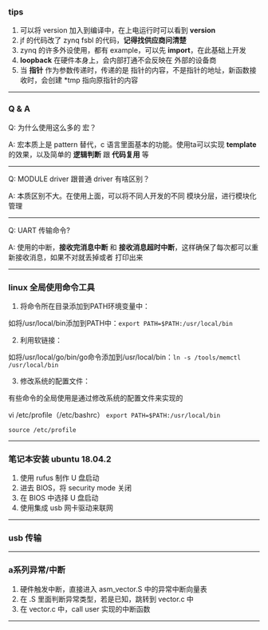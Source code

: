 ### tips

1. 可以将 version 加入到编译中，在上电运行时可以看到 **version**
1. jf 的代码改了 zynq fsbl 的代码，**记得找供应商问清楚**
1. zynq 的许多外设使用，都有 example，可以先 **import**，在此基础上开发
1. **loopback** 在硬件本身上，会内部打通不会反映在 外部的设备商
1. 当 **指针** 作为参数传递时，传递的是 指针的内容，不是指针的地址，新函数接收时，会创建 *tmp 指向原指针的内容







----

### Q & A

Q: 为什么使用这么多的 宏？

A: 宏本质上是 pattern 替代，c 语言里面基本的功能。使用ta可以实现 **template** 的效果，以及简单的 **逻辑判断** 跟 **代码复用** 等

---

Q: MODULE driver 跟普通 driver 有啥区别？

A: 本质区别不大。在使用上面，可以将不同人开发的不同 模块分层，进行模块化管理

---

Q: UART 传输命令?

A: 使用的中断，**接收完消息中断** 和 **接收消息超时中断**，这样确保了每次都可以重新接收消息，如果不对就丢掉或者 打印出来

---

### linux 全局使用命令工具

1. 将命令所在目录添加到PATH环境变量中：

如将/usr/local/bin添加到PATH中：`export PATH=$PATH:/usr/local/bin` 

2. 利用软链接：

如将/usr/local/go/bin/go命令添加到/usr/local/bin：`ln -s /tools/memctl /usr/local/bin`

3. 修改系统的配置文件：

有些命令的全局使用是通过修改系统的配置文件来实现的

vi /etc/profile（/etc/bashrc）
`export PATH=$PATH:/usr/local/bin`    

`source /etc/profile`

---

### 笔记本安装 ubuntu 18.04.2

1. 使用 rufus 制作 U 盘启动
2. 进去 BIOS，将 security mode 关闭
3. 在 BIOS 中选择 U 盘启动
4. 使用集成 usb 网卡驱动来联网

---

### usb 传输

---

### a系列异常/中断

1. 硬件触发中断，直接进入 asm_vector.S 中的异常中断向量表
2. 在 .S 里面判断异常类型，若是已知，跳转到 vector.c 中
3. 在 vector.c 中，call user 实现的中断函数

---

